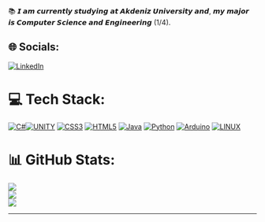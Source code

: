 📚 𝙄 𝙖𝙢 𝙘𝙪𝙧𝙧𝙚𝙣𝙩𝙡𝙮 𝙨𝙩𝙪𝙙𝙮𝙞𝙣𝙜 𝙖𝙩 𝘼𝙠𝙙𝙚𝙣𝙞𝙯 𝙐𝙣𝙞𝙫𝙚𝙧𝙨𝙞𝙩𝙮 𝙖𝙣𝙙, 𝙢𝙮 𝙢𝙖𝙟𝙤𝙧 𝙞𝙨 𝘾𝙤𝙢𝙥𝙪𝙩𝙚𝙧 𝙎𝙘𝙞𝙚𝙣𝙘𝙚 𝙖𝙣𝙙 𝙀𝙣𝙜𝙞𝙣𝙚𝙚𝙧𝙞𝙣𝙜 (1/4).<br>



## 🌐 Socials:
[![LinkedIn](https://img.shields.io/badge/LinkedIn-%230077B5.svg?logo=linkedin&logoColor=white)](https://www.linkedin.com/in/umut-altun-6a73a721a/) 

# 💻 Tech Stack:
[![C#](https://img.shields.io/badge/c%23-%23239120.svg?style=for-the-badge&logo=c-sharp&logoColor=white)](https://github.com/walterbishop67/GameProgramming_U_S)[![UNITY](https://img.shields.io/badge/Unity-%2320232a.svg?style=for-the-badge&logo=unity&logoColor=white)](https://github.com/walterbishop67/GameProgramming_U_S) [![CSS3](https://img.shields.io/badge/css3-%231572B6.svg?style=for-the-badge&logo=css3&logoColor=white)](https://github.com/walterbishop67?tab=repositories) [![HTML5](https://img.shields.io/badge/html5-%23E34F26.svg?style=for-the-badge&logo=html5&logoColor=white)](https://github.com/walterbishop67?tab=repositories) [![Java](https://img.shields.io/badge/java-%23ED8B00.svg?style=for-the-badge&logo=java&logoColor=white)](https://github.com/walterbishop67/Assignments_CSE_102T_Spring) [![Python](https://img.shields.io/badge/python-3670A0?style=for-the-badge&logo=python&logoColor=ffdd54)](https://github.com/walterbishop67?tab=repositories) [![Arduino](https://img.shields.io/badge/-Arduino-00979D?style=for-the-badge&logo=Arduino&logoColor=white)](https://github.com/walterbishop67?tab=repositories) [![LINUX](https://img.shields.io/badge/Linux-FCC624?style=for-the-badge&logo=linux&logoColor=black)](https://ubuntu.com/)
# 📊 GitHub Stats:
![](https://github-readme-stats.vercel.app/api?username=walterbishop67&theme=tokyonight&hide_border=false&include_all_commits=false&count_private=false)<br/>
![](https://github-readme-streak-stats.herokuapp.com/?user=walterbishop67&theme=tokyonight&hide_border=false)<br/>
![](https://github-readme-stats.vercel.app/api/top-langs/?username=walterbishop67&theme=tokyonight&hide_border=false&include_all_commits=false&count_private=false&layout=compact)

---
